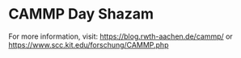 # CAMMP Day Shazam

For more information, visit:
https://blog.rwth-aachen.de/cammp/
or 
https://www.scc.kit.edu/forschung/CAMMP.php
